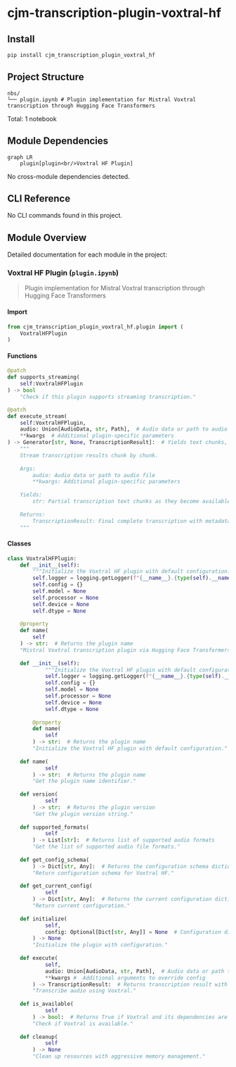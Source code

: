 # cjm-transcription-plugin-voxtral-hf


<!-- WARNING: THIS FILE WAS AUTOGENERATED! DO NOT EDIT! -->

## Install

``` bash
pip install cjm_transcription_plugin_voxtral_hf
```

## Project Structure

    nbs/
    └── plugin.ipynb # Plugin implementation for Mistral Voxtral transcription through Hugging Face Transformers

Total: 1 notebook

## Module Dependencies

``` mermaid
graph LR
    plugin[plugin<br/>Voxtral HF Plugin]
```

No cross-module dependencies detected.

## CLI Reference

No CLI commands found in this project.

## Module Overview

Detailed documentation for each module in the project:

### Voxtral HF Plugin (`plugin.ipynb`)

> Plugin implementation for Mistral Voxtral transcription through
> Hugging Face Transformers

#### Import

``` python
from cjm_transcription_plugin_voxtral_hf.plugin import (
    VoxtralHFPlugin
)
```

#### Functions

``` python
@patch
def supports_streaming(
    self:VoxtralHFPlugin
) -> bool
    "Check if this plugin supports streaming transcription."
```

``` python
@patch
def execute_stream(
    self:VoxtralHFPlugin,
    audio: Union[AudioData, str, Path],  # Audio data or path to audio file
    **kwargs  # Additional plugin-specific parameters
) -> Generator[str, None, TranscriptionResult]:  # Yields text chunks, returns final result
    """
    Stream transcription results chunk by chunk.
    
    Args:
        audio: Audio data or path to audio file
        **kwargs: Additional plugin-specific parameters
        
    Yields:
        str: Partial transcription text chunks as they become available
        
    Returns:
        TranscriptionResult: Final complete transcription with metadata
    """
```

#### Classes

``` python
class VoxtralHFPlugin:
    def __init__(self):
        """Initialize the Voxtral HF plugin with default configuration."""
        self.logger = logging.getLogger(f"{__name__}.{type(self).__name__}")
        self.config = {}
        self.model = None
        self.processor = None
        self.device = None
        self.dtype = None
    
    @property
    def name(
        self
    ) -> str:  # Returns the plugin name
    "Mistral Voxtral transcription plugin via Hugging Face Transformers."
    
    def __init__(self):
            """Initialize the Voxtral HF plugin with default configuration."""
            self.logger = logging.getLogger(f"{__name__}.{type(self).__name__}")
            self.config = {}
            self.model = None
            self.processor = None
            self.device = None
            self.dtype = None
        
        @property
        def name(
            self
        ) -> str:  # Returns the plugin name
        "Initialize the Voxtral HF plugin with default configuration."
    
    def name(
            self
        ) -> str:  # Returns the plugin name
        "Get the plugin name identifier."
    
    def version(
            self
        ) -> str:  # Returns the plugin version
        "Get the plugin version string."
    
    def supported_formats(
            self
        ) -> List[str]:  # Returns list of supported audio formats
        "Get the list of supported audio file formats."
    
    def get_config_schema(
        ) -> Dict[str, Any]:  # Returns the configuration schema dictionary
        "Return configuration schema for Voxtral HF."
    
    def get_current_config(
            self
        ) -> Dict[str, Any]:  # Returns the current configuration dictionary
        "Return current configuration."
    
    def initialize(
            self,
            config: Optional[Dict[str, Any]] = None  # Configuration dictionary to initialize the plugin
        ) -> None
        "Initialize the plugin with configuration."
    
    def execute(
            self,
            audio: Union[AudioData, str, Path],  # Audio data or path to audio file to transcribe
            **kwargs #  Additional arguments to override config
        ) -> TranscriptionResult:  # Returns transcription result with text and metadata
        "Transcribe audio using Voxtral."
    
    def is_available(
            self
        ) -> bool:  # Returns True if Voxtral and its dependencies are available
        "Check if Voxtral is available."
    
    def cleanup(
            self
        ) -> None
        "Clean up resources with aggressive memory management."
```
